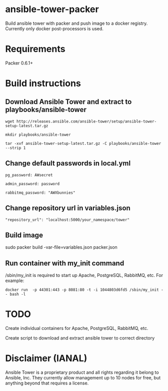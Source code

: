 ansible-tower-packer
====================

Build ansible tower with packer and push image to a docker registry. Currently only docker post-processors is used.

# Requirements

Packer 0.6.1+

# Build instructions

## Download Ansible Tower and extract to playbooks/ansible-tower

`wget http://releases.ansible.com/ansible-tower/setup/ansible-tower-setup-latest.tar.gz`

`mkdir playbooks/ansible-tower`

`tar -xvf ansible-tower-setup-latest.tar.gz -C playbooks/ansible-tower --strip 1`

## Change default passwords in local.yml

`pg_password: AWsecret`

`admin_password: password`

`rabbitmq_password: "AWXbunnies"`

## Change repository url in variables.json

`"repository_url": "localhost:5000/your_namespace/tower"`

## Build image 

sudo packer build -var-file=variables.json packer.json

## Run container with my_init command

/sbin/my_init is required to start up Apache, PostgreSQL, RabbitMQ, etc. For example:

`docker run  -p 44301:443 -p 8081:80 -t -i 1044803d6fd5 /sbin/my_init -- bash -l`

# TODO

Create individual containers for Apache, PostgreSQL, RabbitMQ, etc.

Create script to download and extract ansible tower to correct directory

# Disclaimer (IANAL)

Ansible Tower is a proprietary product and all rights regarding it belong to Ansible, Inc. They currently allow management up to 10 nodes for free, but anything beyond that requires a license. 
